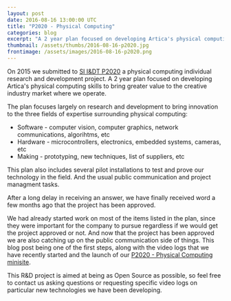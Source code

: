 ```yaml
---
layout: post
date: 2016-08-16 13:00:00 UTC
title: "P2020 - Physical Computing"
categories: blog
excerpt: "A 2 year plan focused on developing Artica's physical computing skills to bring greater value to the creative industry market where we operate."
thumbnail: /assets/thumbs/2016-08-16-p2020.jpg
frontimage: /assets/images/2016-08-16-p2020.png
---
```


On 2015 we submitted to [SI I&DT P2020][1] a physical computing individual research and development project. A 2 year plan focused on developing Artica's physical computing skills to bring greater value to the creative industry market where we operate.

The plan focuses largely on research and development to bring innovation to the three fields of expertise surrounding physical computing:

* Software - computer vision, computer graphics, network communications, algorihtms, etc
* Hardware - microcontrollers, electronics, embedded systems, cameras, etc
* Making - prototyping, new techniques, list of suppliers, etc

This plan also includes several pilot installations to test and prove our technology in the field. And the usual public communication and project managment tasks.

After a long delay in receiving an answer, we have finally received word a few months ago that the project has been approved.

We had already started work on most of the items listed in the plan, since they were important for the company to pursue regardless if we would get the project approved or not. And now that the project has been approved we are also catching up on the public communication side of things. This blog post being one of the first steps, along with the video logs that we have recently started and the launch of our [P2020 - Physical Computing minisite][2].

This R&D project is aimed at being as Open Source as possible, so feel free to contact us asking questions or requesting specific video logs on particular new technologies we have been developing.

[1]: https://www.portugal2020.pt/Portal2020
[2]: http://physical-computing.artica.cc/
